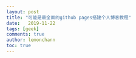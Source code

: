 ```yaml
---
layout: post
title: "可能是最全面的github pages搭建个人博客教程"
date:   2019-11-22
tags: [geek]
comments: true
author: lemonchann
toc: true
---
```


<!--stackedit_data:
eyJoaXN0b3J5IjpbLTk3MTMzMzg2NCwtMTEyMjI5Njg3MywtMT
U2ODkwMjI5M119
-->